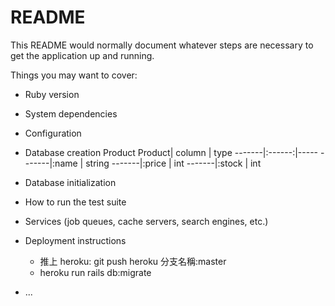 # README

This README would normally document whatever steps are necessary to get the
application up and running.

Things you may want to cover:

- Ruby version

- System dependencies

- Configuration

- Database creation
  Product
  Product| column | type
  -------|:------:|-----
  -------|:name | string
  -------|:price | int
  -------|:stock | int

- Database initialization

- How to run the test suite

- Services (job queues, cache servers, search engines, etc.)

- Deployment instructions
  - 推上 heroku: git push heroku 分支名稱:master
  - heroku run rails db:migrate
- ...
